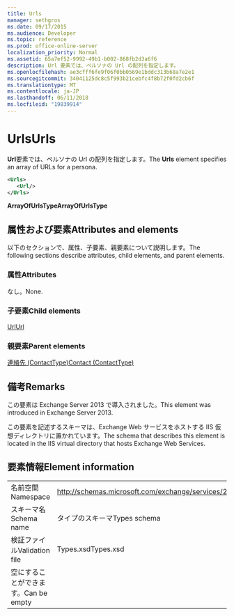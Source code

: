 ```yaml
---
title: Urls
manager: sethgros
ms.date: 09/17/2015
ms.audience: Developer
ms.topic: reference
ms.prod: office-online-server
localization_priority: Normal
ms.assetid: 65a7ef52-9992-49b1-b002-868fb2d3a6f6
description: Url 要素では、ペルソナの Url の配列を指定します。
ms.openlocfilehash: ae3cfff6fe9f06f0bb0569e1bddc313b68a7e2e1
ms.sourcegitcommit: 34041125dc8c5f993b21cebfc4f8b72f0fd2cb6f
ms.translationtype: MT
ms.contentlocale: ja-JP
ms.lasthandoff: 06/11/2018
ms.locfileid: "19839914"
---
```

# <a name="urls"></a><span data-ttu-id="5efda-103">Urls</span><span class="sxs-lookup"><span data-stu-id="5efda-103">Urls</span></span>

<span data-ttu-id="5efda-104">**Url**要素では、ペルソナの Url の配列を指定します。</span><span class="sxs-lookup"><span data-stu-id="5efda-104">The **Urls** element specifies an array of URLs for a persona.</span></span> 
  
```XML
<Urls>
   <Url/>
</Urls>
```

 <span data-ttu-id="5efda-105">**ArrayOfUrlsType**</span><span class="sxs-lookup"><span data-stu-id="5efda-105">**ArrayOfUrlsType**</span></span>
## <a name="attributes-and-elements"></a><span data-ttu-id="5efda-106">属性および要素</span><span class="sxs-lookup"><span data-stu-id="5efda-106">Attributes and elements</span></span>

<span data-ttu-id="5efda-107">以下のセクションで、属性、子要素、親要素について説明します。</span><span class="sxs-lookup"><span data-stu-id="5efda-107">The following sections describe attributes, child elements, and parent elements.</span></span>
  
### <a name="attributes"></a><span data-ttu-id="5efda-108">属性</span><span class="sxs-lookup"><span data-stu-id="5efda-108">Attributes</span></span>

<span data-ttu-id="5efda-109">なし。</span><span class="sxs-lookup"><span data-stu-id="5efda-109">None.</span></span>
  
### <a name="child-elements"></a><span data-ttu-id="5efda-110">子要素</span><span class="sxs-lookup"><span data-stu-id="5efda-110">Child elements</span></span>

[<span data-ttu-id="5efda-111">Url</span><span class="sxs-lookup"><span data-stu-id="5efda-111">Url </span></span>](url-ex15websvcsotherref.md)
  
### <a name="parent-elements"></a><span data-ttu-id="5efda-112">親要素</span><span class="sxs-lookup"><span data-stu-id="5efda-112">Parent elements</span></span>

[<span data-ttu-id="5efda-113">連絡先 (ContactType)</span><span class="sxs-lookup"><span data-stu-id="5efda-113">Contact (ContactType)</span></span>](contact-contacttype.md)
  
## <a name="remarks"></a><span data-ttu-id="5efda-114">備考</span><span class="sxs-lookup"><span data-stu-id="5efda-114">Remarks</span></span>

<span data-ttu-id="5efda-115">この要素は Exchange Server 2013 で導入されました。</span><span class="sxs-lookup"><span data-stu-id="5efda-115">This element was introduced in Exchange Server 2013.</span></span>
  
<span data-ttu-id="5efda-116">この要素を記述するスキーマは、Exchange Web サービスをホストする IIS 仮想ディレクトリに置かれています。</span><span class="sxs-lookup"><span data-stu-id="5efda-116">The schema that describes this element is located in the IIS virtual directory that hosts Exchange Web Services.</span></span>
  
## <a name="element-information"></a><span data-ttu-id="5efda-117">要素情報</span><span class="sxs-lookup"><span data-stu-id="5efda-117">Element information</span></span>

|||
|:-----|:-----|
|<span data-ttu-id="5efda-118">名前空間</span><span class="sxs-lookup"><span data-stu-id="5efda-118">Namespace</span></span>  <br/> |http://schemas.microsoft.com/exchange/services/2006/types  <br/> |
|<span data-ttu-id="5efda-119">スキーマ名</span><span class="sxs-lookup"><span data-stu-id="5efda-119">Schema name</span></span>  <br/> |<span data-ttu-id="5efda-120">タイプのスキーマ</span><span class="sxs-lookup"><span data-stu-id="5efda-120">Types schema</span></span>  <br/> |
|<span data-ttu-id="5efda-121">検証ファイル</span><span class="sxs-lookup"><span data-stu-id="5efda-121">Validation file</span></span>  <br/> |<span data-ttu-id="5efda-122">Types.xsd</span><span class="sxs-lookup"><span data-stu-id="5efda-122">Types.xsd</span></span>  <br/> |
|<span data-ttu-id="5efda-123">空にすることができます。</span><span class="sxs-lookup"><span data-stu-id="5efda-123">Can be empty</span></span>  <br/> ||
   

